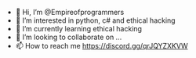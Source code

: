 - 👋 Hi, I’m @Empireofprogrammers
- 👀 I’m interested in python, c# and ethical hacking
- 🌱 I’m currently learning ethical hacking
- 💞️ I’m looking to collaborate on ...
- 📫 How to reach me https://discord.gg/qrJQYZXKVW
<!---
Empireofprogrammers/Empireofprogrammers is a ✨ special ✨ repository because its `README.md` (this file) appears on your GitHub profile.
You can click the Preview link to take a look at your changes.
--->

